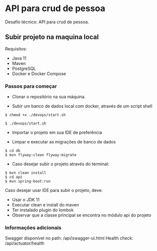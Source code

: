 # API para crud de pessoa

Desafio técnico: API para crud de pessoa.

## Subir projeto na maquina local

Requisitos:

- Java 11
- Maven
- PostgreSQL
- Docker e Docker Compose

### Passos para começar

- Clonar o repositório na sua máquina.

- Subir um banco de dados local com docker, através de um script shell

```shell script
$ chmod +x ./devops/start.sh

$ ./devops/start.sh
```

- Importar o projeto em sua IDE de preferência

- Limpar e executar as migrações de banco de dados

```shell script
$ cd db
$ mvn flyway:clean flyway:migrate
```

- Caso desejar subir o projeto através do terminal:

```shell script
$ mvn clean install
$ cd api
$ mvn spring-boot:run
```

Caso desejar usar IDE para subir o projeto, deve:

- Usar o JDK 11
- Executar clean e install do maven
- Ter instalado plugin do lombok
- Observar que a classe principal se encontra no módulo api do projeto

### Informações adicionais

Swagger disponível no path: /api/swagger-ui.html
Health check: /api/actuator/health